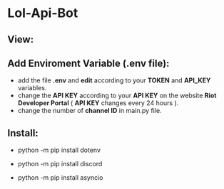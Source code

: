 # Lol-Api-Bot

## View:


## Add Enviroment Variable (.env file):
- add the file **.env** and **edit** according to your **TOKEN** and **API_KEY** variables.
- change the **API KEY** according to your **API KEY** on the website **Riot Developer Portal** ( **API KEY** changes every 24 hours ).
- change the number of **channel ID** in main.py file.

## Install:
- python -m pip install dotenv

- python -m pip install discord

- python -m pip install asyncio
